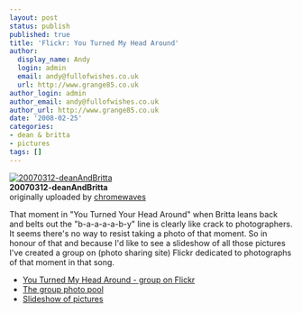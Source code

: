 ```yaml
---
layout: post
status: publish
published: true
title: 'Flickr: You Turned My Head Around'
author:
  display_name: Andy
  login: admin
  email: andy@fullofwishes.co.uk
  url: http://www.grange85.co.uk
author_login: admin
author_email: andy@fullofwishes.co.uk
author_url: http://www.grange85.co.uk
date: '2008-02-25'
categories:
- dean & britta
- pictures
tags: []
---
```

<div class="imagebox-a"><a href="http://www.flickr.com/photos/chromewaves/419683410/" title="Photo Sharing"><img src="https://farm1.static.flickr.com/150/419683410_311781e2a7_m.jpg" alt="20070312-deanAndBritta" /></a><br/><strong>20070312-deanAndBritta</strong><br/>originally uploaded by <a href="http://www.flickr.com/people/chromewaves/">chromewaves</a></div>
<div>
<p>That moment in "You Turned Your Head Around" when Britta leans back and belts out the "b-a-a-a-a-b-y" line is clearly like crack to photographers. It seems there's no way to resist taking a photo of that moment. So in honour of that and because I'd like to see a slideshow of all those pictures I've created a group on (photo sharing site) Flickr dedicated to photographs of that moment in that song.</p>
<ul>
<li><a href="http://flickr.com/groups/677374@N21/">You Turned My Head Around - group on Flickr</a></li>
<li><a href="http://flickr.com/groups/677374@N21/pool/">The group photo pool</a></li>
<li><a href="http://flickr.com/groups/677374@N21/pool/show/">Slideshow of pictures</a></li>
</ul>
<p><br clear="right"/>
</div>
